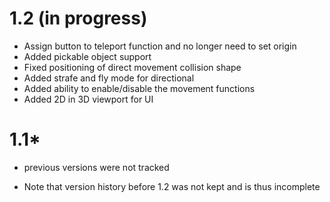 1.2  (in progress)
===
- Assign button to teleport function and no longer need to set origin
- Added pickable object support
- Fixed positioning of direct movement collision shape
- Added strafe and fly mode for directional 
- Added ability to enable/disable the movement functions
- Added 2D in 3D viewport for UI

1.1*
====
- previous versions were not tracked

* Note that version history before 1.2 was not kept and is thus incomplete
